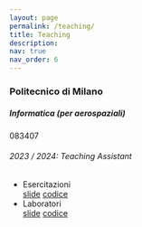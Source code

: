 ```yaml
---
layout: page
permalink: /teaching/
title: Teaching
description:
nav: true
nav_order: 6
---
```


<h3 class="mt-4">Politecnico di Milano</h3>

<div class="card mt-3">
  <div class="p-3">
    <div class="row">
      <div class="col-sm-10">
        <h5 class="font-weight-bold">Informatica (per aerospaziali)</h5>
      </div>
      <div class="col-sm-2 text-left text-sm-right">
        <span class="badge font-weight-bold danger-color-dark text-uppercase align-middle">
            083407
        </span>
      </div>
    </div>
    <h6 class="font-italic mt-2 mt-sm-0">2023 / 2024: Teaching Assistant</h6>
    <ul class="card-text font-weight-light list-group list-group-flush">
      <li class="list-group-item">
		<div class="row">
			<div class="col-sm-9">
            	Esercitazioni
          </div>
          <div class="col-sm-3">
            <a href="assets/misc/teaching/InfoAER-2023-2024-Esercitazioni-slide.zip" target="_blank" rel="noopener noreferrer">slide</a>
            <a href="assets/misc/teaching/InfoAER-2023-2024-Esercitazioni-codice.zip" target="_blank" rel="noopener noreferrer">codice</a>
          </div>
        </div>
      </li>
      <li class="list-group-item">
		<div class="row">
			<div class="col-sm-9">
            	Laboratori
          </div>
          <div class="col-sm-3">
            <a href="assets/misc/InfoAER-2023-2024-Laboratori-slide.zip" target="_blank" rel="noopener noreferrer">slide</a>
            <a href="assets/misc/InfoAER-2023-2024-Laboratori-codice.zip" target="_blank" rel="noopener noreferrer">codice</a>
          </div>
        </div>
      </li>
    </ul>
  </div>
</div>
